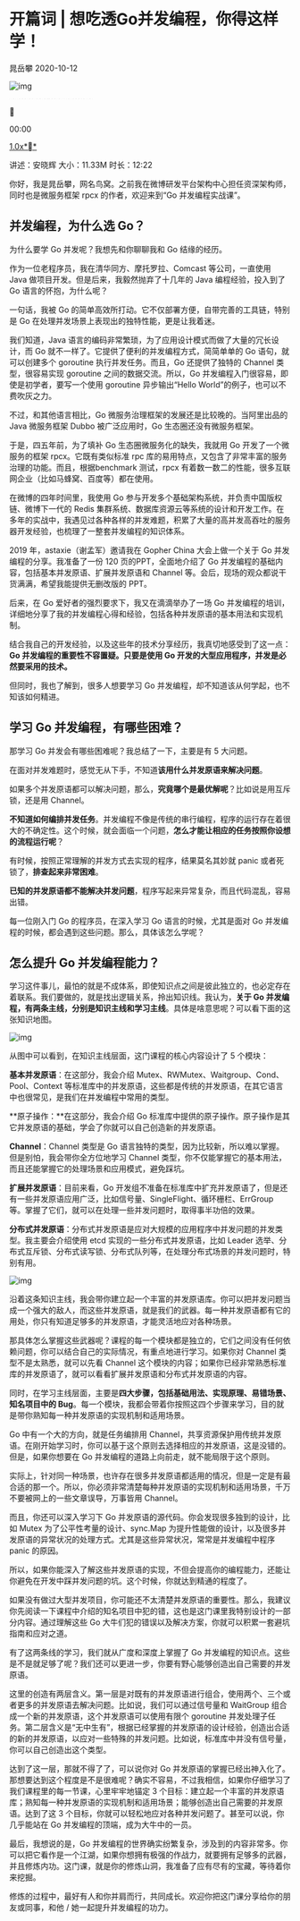 # 开篇词 | 想吃透Go并发编程，你得这样学！

晁岳攀 2020-10-12

![img](https://static001.geekbang.org/resource/image/83/b0/8355141be796199628eb72e06802fcb0.png)

![img](data:image/png;base64,iVBORw0KGgoAAAANSUhEUgAAADYAAAABCAYAAACVOl3IAAAAKElEQVQYV2N89+7df0FBQQYQeP/+PQMyGyzIwIAiRopabPoJmUktPQB4WCrL7PslJAAAAABJRU5ErkJggg==)![img](data:image/png;base64,iVBORw0KGgoAAAANSUhEUgAAABAAAAABCAYAAADXeS5fAAAAH0lEQVQYV2N89+7dfwYoEBQUBLPev3/PgMzGJg8TAwDw0gzLDSAitgAAAABJRU5ErkJggg==)![img](data:image/png;base64,iVBORw0KGgoAAAANSUhEUgAAADsAAAABCAYAAABgxNZ4AAAAK0lEQVQYV2N89+7dfwYoEBQUBLPev38PE2IgJEaKPLJaXGxsbiFkB7HuBwC66i3LoWvCfgAAAABJRU5ErkJggg==)![img](data:image/png;base64,iVBORw0KGgoAAAANSUhEUgAAABQAAAABCAYAAADeko4lAAAAH0lEQVQYV2N89+7df0FBQQYQeP/+PZgGAWQxXGxsagE+0BLLXf9W3gAAAABJRU5ErkJggg==)



00:00

[1.0x**](javascript:;)

讲述：安晓辉 大小：11.33M 时长：12:22

你好，我是晁岳攀，网名鸟窝。之前我在微博研发平台架构中心担任资深架构师，同时也是微服务框架 rpcx 的作者，欢迎来到“Go 并发编程实战课”。

## 并发编程，为什么选 Go？

为什么要学 Go 并发呢？我想先和你聊聊我和 Go 结缘的经历。

作为一位老程序员，我在清华同方、摩托罗拉、Comcast 等公司，一直使用 Java 做项目开发。但是后来，我毅然抛弃了十几年的 Java 编程经验，投入到了 Go 语言的怀抱，为什么呢？

一句话，我被 Go 的简单高效所打动。它不仅部署方便，自带完善的工具链，特别是 Go 在处理并发场景上表现出的独特性能，更是让我着迷。

我们知道，Java 语言的编码非常繁琐，为了应用设计模式而做了大量的冗长设计，而 Go 就不一样了。它提供了便利的并发编程方式，简简单单的 Go 语句，就可以创建多个 goroutine 执行并发任务。而且，Go 还提供了独特的 Channel 类型，很容易实现 goroutine 之间的数据交流。所以，Go 并发编程入门很容易，即使是初学者，要写一个使用 goroutine 异步输出“Hello World”的例子，也可以不费吹灰之力。

不过，和其他语言相比，Go 微服务治理框架的发展还是比较晚的。当阿里出品的 Java 微服务框架 Dubbo 被广泛应用时，Go 生态圈还没有微服务框架。

于是，四五年前，为了填补 Go 生态圈微服务化的缺失，我就用 Go 开发了一个微服务的框架 rpcx。它既有类似标准 rpc 库的易用特点，又包含了非常丰富的服务治理的功能。而且，根据benchmark 测试，rpcx 有着数一数二的性能，很多互联网企业（比如马蜂窝、百度等）都在使用。

在微博的四年时间里，我使用 Go 参与开发多个基础架构系统，并负责中国版权链、微博下一代的 Redis 集群系统、数据库资源云等系统的设计和开发工作。在多年的实战中，我遇见过各种各样的并发难题，积累了大量的高并发高吞吐的服务器开发经验，也梳理了一整套并发编程的知识体系。

2019 年，astaxie（谢孟军）邀请我在 Gopher China 大会上做一个关于 Go 并发编程的分享。我准备了一份 120 页的PPT，全面地介绍了 Go 并发编程的基础内容，包括基本并发原语、扩展并发原语和 Channel 等。会后，现场的观众都说干货满满，希望我能提供无删改版的 PPT。

后来，在 Go 爱好者的强烈要求下，我又在滴滴举办了一场 Go 并发编程的培训，详细地分享了我的并发编程心得和经验，包括各种并发原语的基本用法和实现机制。

结合我自己的开发经验，以及这些年的技术分享经历，我真切地感受到了这一点：**Go 并发编程的重要性不容置疑。只要是使用 Go 开发的大型应用程序，并发是必然要采用的技术。**

但同时，我也了解到，很多人想要学习 Go 并发编程，却不知道该从何学起，也不知该如何精进。

## 学习 Go 并发编程，有哪些困难？

那学习 Go 并发会有哪些困难呢？我总结了一下，主要是有 5 大问题。

在面对并发难题时，感觉无从下手，不知道**该用什么并发原语来解决问题**。

如果多个并发原语都可以解决问题，那么，**究竟哪个是最优解呢**？比如说是用互斥锁，还是用 Channel。

**不知道如何编排并发任务**。并发编程不像是传统的串行编程，程序的运行存在着很大的不确定性。这个时候，就会面临一个问题，**怎么才能让相应的任务按照你设想的流程运行呢**？

有时候，按照正常理解的并发方式去实现的程序，结果莫名其妙就 panic 或者死锁了，**排查起来非常困难**。

**已知的并发原语都不能解决并发问题**，程序写起来异常复杂，而且代码混乱，容易出错。

每一位刚入门 Go 的程序员，在深入学习 Go 语言的时候，尤其是面对 Go 并发编程的时候，都会遇到这些问题。那么，具体该怎么学呢？

## 怎么提升 Go 并发编程能力？

学习这件事儿，最怕的就是不成体系，即使知识点之间是彼此独立的，也必定存在着联系。我们要做的，就是找出逻辑关系，拎出知识线。我认为，**关于 Go 并发编程，有两条主线，分别是知识主线和学习主线**。具体是啥意思呢？可以看下面的这张知识地图。

![img](https://static001.geekbang.org/resource/image/81/e3/81fa1cfd8d39632d871baeedf4081ce3.jpg)

从图中可以看到，在知识主线层面，这门课程的核心内容设计了 5 个模块：

**基本并发原语**：在这部分，我会介绍 Mutex、RWMutex、Waitgroup、Cond、Pool、Context 等标准库中的并发原语，这些都是传统的并发原语，在其它语言中也很常见，是我们在并发编程中常用的类型。

**原子操作：**在这部分，我会介绍 Go 标准库中提供的原子操作。原子操作是其它并发原语的基础，学会了你就可以自己创造新的并发原语。

**Channel**：Channel 类型是 Go 语言独特的类型，因为比较新，所以难以掌握。但是别怕，我会带你全方位地学习 Channel 类型，你不仅能掌握它的基本用法，而且还能掌握它的处理场景和应用模式，避免踩坑。

**扩展并发原语**：目前来看，Go 开发组不准备在标准库中扩充并发原语了，但是还有一些并发原语应用广泛，比如信号量、SingleFlight、循环栅栏、ErrGroup 等。掌握了它们，就可以在处理一些并发问题时，取得事半功倍的效果。

**分布式并发原语**：分布式并发原语是应对大规模的应用程序中并发问题的并发类型。我主要会介绍使用 etcd 实现的一些分布式并发原语，比如 Leader 选举、分布式互斥锁、分布式读写锁、分布式队列等，在处理分布式场景的并发问题时，特别有用。

![img](https://static001.geekbang.org/resource/image/7a/de/7af6e5216dd0cc449878b3949a3e81de.jpg)

沿着这条知识主线，我会带你建立起一个丰富的并发原语库。你可以把并发问题当成一个强大的敌人，而这些并发原语，就是我们的武器。每一种并发原语都有它的用处，你只有知道足够多的并发原语，才能灵活地应对各种场景。

那具体怎么掌握这些武器呢？课程的每一个模块都是独立的，它们之间没有任何依赖问题，你可以结合自己的实际情况，有重点地进行学习。如果你对 Channel 类型不是太熟悉，就可以先看 Channel 这个模块的内容；如果你已经非常熟悉标准库的并发原语了，就可以看看扩展并发原语和分布式并发原语的内容。

同时，在学习主线层面，主要是**四大步骤，包括基础用法、实现原理、易错场景、知名项目中的 Bug**。每一个模块，我都会带着你按照这四个步骤来学习，目的就是带你熟知每一种并发原语的实现机制和适用场景。

Go 中有一个大的方向，就是任务编排用 Channel，共享资源保护用传统并发原语。在刚开始学习时，你可以基于这个原则去选择相应的并发原语，这是没错的。但是，如果你想要在 Go 并发编程的道路上向前走，就不能局限于这个原则。

实际上，针对同一种场景，也许存在很多并发原语都适用的情况，但是一定是有最合适的那一个。所以，你必须非常清楚每种并发原语的实现机制和适用场景，千万不要被网上的一些文章误导，万事皆用 Channel。

而且，你还可以深入学习下 Go 并发原语的源代码。你会发现很多独到的设计，比如 Mutex 为了公平性考量的设计、sync.Map 为提升性能做的设计，以及很多并发原语的异常状况的处理方式。尤其是这些异常状况，常常是并发编程中程序 panic 的原因。

所以，如果你能深入了解这些并发原语的实现，不但会提高你的编程能力，还能让你避免在开发中踩并发问题的坑。这个时候，你就达到精通的程度了。

如果没有做过大型并发项目，你可能还不太清楚并发原语的重要性。那么，我建议你先阅读一下课程中介绍的知名项目中犯的错，这也是这门课里我特别设计的一部分内容。通过理解这些 Go 大牛们犯的错误以及解决方案，你就可以积累一套避坑指南和应对之道。

有了这两条线的学习，我们就从广度和深度上掌握了 Go 并发编程的知识点。这些是不是就足够了呢？我们还可以更进一步，你要有野心能够创造出自己需要的并发原语。

这里的创造有两层含义。第一层是对既有的并发原语进行组合，使用两个、三个或者更多的并发原语去解决问题。比如说，我们可以通过信号量和 WaitGroup 组合成一个新的并发原语，这个并发原语可以使用有限个 goroutine 并发处理子任务。第二层含义是“无中生有”，根据已经掌握的并发原语的设计经验，创造出合适的新的并发原语，以应对一些特殊的并发问题。比如说，标准库中并没有信号量，你可以自己创造出这个类型。

达到了这一层，那就不得了了，可以说你对 Go 并发原语的掌握已经出神入化了。那想要达到这个程度是不是很难呢？确实不容易，不过我相信，如果你仔细学习了我们课程里的每一节课，心里牢牢地锚定 3 个目标：建立起一个丰富的并发原语库；熟知每一种并发原语的实现机制和适用场景；能够创造出自己需要的并发原语。达到了这 3 个目标，你就可以轻松地应对各种并发问题了。甚至可以说，你几乎能站在 Go 并发编程的顶端，成为大牛中的一员。

最后，我想说的是，Go 并发编程的世界确实纷繁复杂，涉及到的内容非常多。你可以把它看作是一个江湖，如果你想拥有极强的作战力，就要拥有足够多的武器，并且修炼内功。这门课，就是你的修炼山洞，我准备了应有尽有的宝藏，等待着你来挖掘。

修炼的过程中，最好有人和你并肩而行，共同成长。欢迎你把这门课分享给你的朋友或同事，和他 / 她一起提升并发编程的功力。
